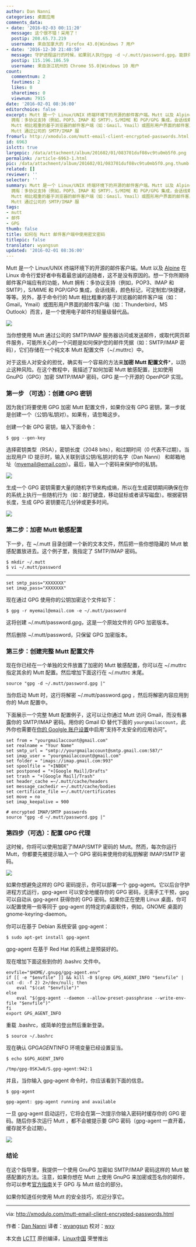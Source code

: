 ```yaml
---
author: Dan Nanni
categories: 桌面应用
comments_data:
- date: '2016-02-03 00:11:20'
  message: 这个很不错！采用了！
  postip: 208.65.73.219
  username: 来自加拿大的 Firefox 43.0|Windows 7 用户
- date: '2016-12-30 21:40:50'
  message: 守护进程运行的时候，如果别人执行gpg -d ~/.mutt/password.gpg，能获得私密文件的内容吗？
  postip: 115.196.186.59
  username: 来自浙江杭州的 Chrome 55.0|Windows 10 用户
count:
  commentnum: 2
  favtimes: 2
  likes: 0
  sharetimes: 0
  viewnum: 7915
date: '2016-02-01 08:36:00'
editorchoice: false
excerpt: Mutt 是一个 Linux/UNIX 终端环境下的开源的邮件客户端。Mutt 以及 Alpine 在 Linux 命令行爱好者中有着最忠诚的追随者，这不是没有原因的。想一下你所期待邮件客户端应有的功能，Mutt
  拥有：多协议支持（例如，POP3、IMAP 和 SMTP），S/MIME 和 PGP/GPG 集成，会话线索，颜色标记，可定制宏/快捷键，等等。另外，基于命令行的
  Mutt 相比粗重的基于浏览器的邮件客户端（如：Gmail，Ymail）或图形用户界面的邮件客户端（如：Thunderbird，MS Outlook）而言，是一个使用电子邮件的轻量级替代品。  当你想使用
  Mutt 通过公司的 SMTP/IMAP 服
fromurl: http://xmodulo.com/mutt-email-client-encrypted-passwords.html
id: 6963
islctt: true
largepic: /data/attachment/album/201602/01/083701duf08vc9tu0mb5f0.png
permalink: /article-6963-1.html
pic: /data/attachment/album/201602/01/083701duf08vc9tu0mb5f0.png.thumb.jpg
related: []
reviewer: ''
selector: ''
summary: Mutt 是一个 Linux/UNIX 终端环境下的开源的邮件客户端。Mutt 以及 Alpine 在 Linux 命令行爱好者中有着最忠诚的追随者，这不是没有原因的。想一下你所期待邮件客户端应有的功能，Mutt
  拥有：多协议支持（例如，POP3、IMAP 和 SMTP），S/MIME 和 PGP/GPG 集成，会话线索，颜色标记，可定制宏/快捷键，等等。另外，基于命令行的
  Mutt 相比粗重的基于浏览器的邮件客户端（如：Gmail，Ymail）或图形用户界面的邮件客户端（如：Thunderbird，MS Outlook）而言，是一个使用电子邮件的轻量级替代品。  当你想使用
  Mutt 通过公司的 SMTP/IMAP 服
tags:
- mutt
- 邮件
- GPG
thumb: false
title: 如何在 Mutt 邮件客户端中使用密文密码
titlepic: false
translator: wyangsun
updated: '2016-02-01 08:36:00'
---
```


Mutt 是一个 Linux/UNIX 终端环境下的开源的邮件客户端。Mutt 以及 [Alpine](http://xmodulo.com/gmail-command-line-linux-alpine.html) 在 Linux 命令行爱好者中有着最忠诚的追随者，这不是没有原因的。想一下你所期待邮件客户端应有的功能，Mutt 拥有：多协议支持（例如，POP3、IMAP 和 SMTP），S/MIME 和 PGP/GPG 集成，会话线索，颜色标记，可定制宏/快捷键，等等。另外，基于命令行的 Mutt 相比粗重的基于浏览器的邮件客户端（如：Gmail，Ymail）或图形用户界面的邮件客户端（如：Thunderbird，MS Outlook）而言，是一个使用电子邮件的轻量级替代品。


![](/data/attachment/album/201602/01/083701duf08vc9tu0mb5f0.png)


当你想使用 Mutt 通过公司的 SMTP/IMAP 服务器访问或发送邮件，或取代网页邮件服务，可能所关心的一个问题是如何保护您的邮件凭据（如：SMTP/IMAP 密码），它们存储在一个纯文本 Mutt 配置文件（~/.muttrc）中。


对于这些人对安全的担忧，确实有一个容易的方法来**加密 Mutt 配置文件**\*，以防止这种风险。在这个教程中，我描述了如何加密 Mutt 敏感配置，比如使用 GnuPG（GPG）加密 SMTP/IMAP 密码，GPG 是一个开源的 OpenPGP 实现。


### 第一步 （可选）：创建 GPG 密钥


因为我们将要使用 GPG 加密 Mutt 配置文件，如果你没有 GPG 密钥，第一步就是创建一个（公钥/私钥对）。如果有，请忽略这步。


创建一个新 GPG 密钥，输入下面命令：



```
$ gpg --gen-key

```

选择密钥类型（RSA），密钥长度（2048 bits），和过期时间（0 代表不过期）。当出现用户 ID 提示时，输入关联到该公钥/私钥对的名字（Dan Nanni） 和邮箱地址（[myemail@email.com](mailto:myemail@email.com)）。最后，输入一个密码来保护你的私钥。


![](/data/attachment/album/201602/01/083704z2v8tovoo3si83sp.jpg)


生成一个 GPG 密钥需要大量的随机字节来构成熵，所以在生成密钥期间确保在你的系统上执行一些随机行为（如：敲打键盘，移动鼠标或者读写磁盘）。根据密钥长度，生成 GPG 密钥要花几分钟或更多时间。


![](/data/attachment/album/201602/01/083705aaov3g8h6626ahbo.jpg)


### 第二步：加密 Mutt 敏感配置


下一步，在 ~/.mutt 目录创建一个新的文本文件，然后把一些你想隐藏的 Mutt 敏感配置放进去。这个例子里，我指定了 SMTP/IMAP 密码。



```
$ mkdir ~/.mutt
$ vi ~/.mutt/password

```



---



```
set smtp_pass="XXXXXXX"
set imap_pass="XXXXXXX"

```

现在通过 GPG 使用你的公钥加密这个文件如下：



```
$ gpg -r myemail@email.com -e ~/.mutt/password

```

这将创建 ~/.mutt/password.gpg，这是一个原始文件的 GPG 加密版本。


然后删除 ~/.mutt/password，只保留 GPG 加密版本。


### 第三步：创建完整 Mutt 配置文件


现在你已经在一个单独的文件放置了加密的 Mutt 敏感配置，你可以在 ~/.muttrc 指定其余的 Mutt 配置。然后增加下面这行在 ~/.muttrc 末尾。



```
source "gpg -d ~/.mutt/password.gpg |"

```

当你启动 Mutt 时，这行将解密 ~/.mutt/password.gpg ，然后将解密内容应用到你的 Mutt 配置中。


下面展示一个完整 Mutt 配置例子，这可以让你通过 Mutt 访问 Gmail，而没有暴露你的 SMTP/IMAP 密码。用你的 Gmail ID 替代下面的 `yourgmailaccount`，此外你也需要在[你的 Goolgle 账户设置](https://www.google.com/settings/u/1/security)中启用“支持不太安全的应用访问”。



```
set from = "yourgmailaccount@gmail.com"
set realname = "Your Name"
set smtp_url = "smtp://yourgmailaccount@smtp.gmail.com:587/"
set imap_user = "yourgmailaccount@gmail.com"
set folder = "imaps://imap.gmail.com:993"
set spoolfile = "+INBOX"
set postponed = "+[Google Mail]/Drafts"
set trash = "+[Google Mail]/Trash"
set header_cache =~/.mutt/cache/headers
set message_cachedir =~/.mutt/cache/bodies
set certificate_file =~/.mutt/certificates
set move = no
set imap_keepalive = 900

# encrypted IMAP/SMTP passwords
source "gpg -d ~/.mutt/password.gpg |"

```

### 第四步（可选）：配置 GPG 代理


这时候，你将可以使用加密了IMAP/SMTP 密码的 Mutt。然而，每次你运行 Mutt，你都要先被提示输入一个 GPG 密码来使用你的私钥解密 IMAP/SMTP 密码。


![](/data/attachment/album/201602/01/083705a5c41ukuug11c94u.jpg)


如果你想避免这样的 GPG 密码提示，你可以部署一个 gpg-agent。它以后台守护进程方式运行，gpg-agent 可以安全地缓存你的 GPG 密码，无需手工干预，gpg 可以自动从 gpg-agent 获得你的 GPG 密码。如果你正在使用 Linux 桌面，你可以配置使用一些等同于 gpg-agent 的特定的桌面软件，例如，GNOME 桌面的 gnome-keyring-daemon。


你可以在基于 Debian 系统安装 gpg-agent：



```
$ sudo apt-get install gpg-agent

```

gpg-agent 在基于 Red Hat 的系统上是预装好的。


现在增加下面这些到你的 .bashrc 文件中。



```
envfile="$HOME/.gnupg/gpg-agent.env"
if [[ -e "$envfile" ]] && kill -0 $(grep GPG_AGENT_INFO "$envfile" | cut -d: -f 2) 2>/dev/null; then
    eval "$(cat "$envfile")"
else
    eval "$(gpg-agent --daemon --allow-preset-passphrase --write-env-file "$envfile")"
fi
export GPG_AGENT_INFO

```

重载 .bashrc，或简单的登出然后重新登录。



```
$ source ~/.bashrc

```

现在确认 GPG*AGENT*INFO 环境变量已经设置妥当。



```
$ echo $GPG_AGENT_INFO

/tmp/gpg-0SKJw8/S.gpg-agent:942:1

```

并且，当你输入 gpg-agent 命令时，你应该看到下面的信息。



```
$ gpg-agent

gpg-agent: gpg-agent running and available

```

一旦 gpg-agent 启动运行，它将会在第一次提示你输入密码时缓存你的 GPG 密码。随后你多次运行 Mutt ，都不会被提示要 GPG 密码（gpg-agent 一直开着，缓存就不会过期）。


![](/data/attachment/album/201602/01/083705ata698opak9x8pok.jpg)


### 结论


在这个指导里，我提供一个使用 GnuPG 加密如 SMTP/IMAP 密码这样的 Mutt 敏感配置的方法。注意，如果你想在 Mutt 上使用 GnuPG 来加密或签名你的邮件，你可以参考[官方指南](http://dev.mutt.org/trac/wiki/MuttGuide/UseGPG)关于 GPG 与 Mutt 结合的部分。


如果你知道任何使用 Mutt 的安全技巧，欢迎分享它。




---


via: <http://xmodulo.com/mutt-email-client-encrypted-passwords.html>


作者：[Dan Nanni](http://xmodulo.com/author/nanni) 译者：[wyangsun](https://github.com/wyangsun) 校对：[wxy](https://github.com/wxy)


本文由 [LCTT](https://github.com/LCTT/TranslateProject) 原创编译，[Linux中国](https://linux.cn/) 荣誉推出